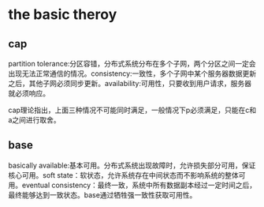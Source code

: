# the basic theroy

## cap

partition tolerance:分区容错，分布式系统分布在多个子网，两个分区之间一定会出现无法正常通信的情况。consistency:一致性，多个子网中某个服务器数据更新之后，其他子网必须同步更新。availability:可用性，只要收到用户请求，服务器就必须响应。

cap理论指出，上面三种情况不可能同时满足，一般情况下p必须满足，只能在c和a之间进行取舍。

## base

basically available:基本可用。分布式系统出现故障时，允许损失部分可用，保证核心可用。soft state：软状态，允许系统存在中间状态而不影响系统的整体可用。eventual consistency：最终一致，系统中所有数据副本经过一定时间之后，最终能够达到一致状态。base通过牺牲强一致性获取可用性。




